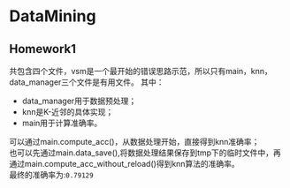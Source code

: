 DataMining
======
Homework1 
------
共包含四个文件，vsm是一个最开始的错误思路示范，所以只有main，knn，data_manager三个文件是有用文件。
其中：
* data_manager用于数据预处理；
* knn是K-近邻的具体实现；
* main用于计算准确率。

可以通过main.compute_acc()，从数据处理开始，直接得到knn准确率；<br>
也可以先通过main.data_save(),将数据处理结果保存到tmp下的临时文件中，再通过main.compute_acc_without_reload()得到knn算法的准确率。<br>
最终的准确率为:`0.79129`